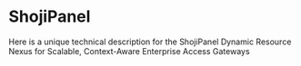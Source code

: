 # ShojiPanel
Here is a unique technical description for the ShojiPanel Dynamic Resource Nexus for Scalable, Context-Aware Enterprise Access Gateways
